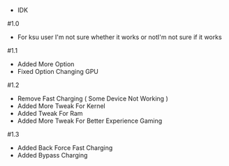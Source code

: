 - IDK

#1.0
- For ksu user I'm not sure whether it works or notI'm not sure if it works  

#1.1
- Added More Option
- Fixed Option Changing GPU

#1.2
- Remove Fast Charging ( Some Device Not Working )
- Added More Tweak For Kernel
- Added Tweak For Ram
- Added More Tweak For Better Experience Gaming

#1.3
- Added Back Force Fast Charging
- Added Bypass Charging 
